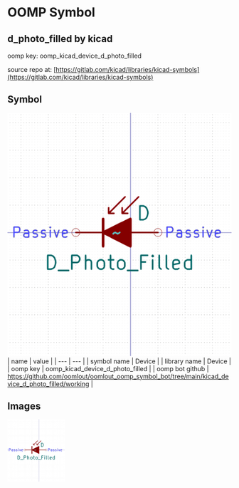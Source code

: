 # OOMP Symbol  
## d_photo_filled  by kicad  
  
oomp key: oomp_kicad_device_d_photo_filled  
  
source repo at: [https://gitlab.com/kicad/libraries/kicad-symbols](https://gitlab.com/kicad/libraries/kicad-symbols)  
## Symbol  
  
[![working.png](working_600.png)](working.png)  
| name | value | 
| --- | --- | 
| symbol name | Device | 
| library name | Device | 
| oomp key | oomp_kicad_device_d_photo_filled | 
| oomp bot github | https://github.com/oomlout/oomlout_oomp_symbol_bot/tree/main/kicad_device_d_photo_filled/working | 
## Images  
  
[![working.png](working_140.png)](working.png)  
